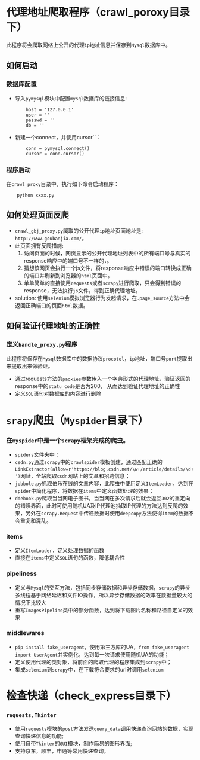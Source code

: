 # 代理地址爬取程序（crawl_poroxy目录下）
此程序将会爬取网络上公开的代理`ip`地址信息并保存到`Mysql`数据库中。


## 如何启动
### 数据库配置
* 导入`pymysql`模块中配置`mysql`数据库的链接信息:
    ```python3
        host = '127.0.0.1'  
        user = ''
        passwd = ''
        db = ''
    ```

* 新建一个connect，并使用cursor``：
    ```python3
        conn = pymysql.connect()
        cursor = conn.cursor()
    ```

### 程序启动
在`crawl_proxy`目录中，执行如下命令启动程序：

```python3
    python xxxx.py
```

## 如何处理页面反爬
* `crawl_gbj_proxy.py`爬取的公开代理`ip`地址页面地址是: `http://www.goubanjia.com/`。
* 此页面拥有反爬措施:
    1. 访问页面的时候，网页显示的公开代理地址列表中的所有端口号与真实的response响应中的端口号不一样的，。
    2. 猜想该网页会执行一个js文件，将response响应中错误的端口转换成正确的端口并刷新到浏览器的`html`页面中。
    3. 单单简单的直接使用`requests`或者`scrapy`进行爬取，只会得到错误的response，无法执行`js`文件，得到正确代理地址。
* solution:
    使用`selenium`模拟浏览器行为发起请求，在`.page_source`方法中会返回正确端口的页面`html`数据。

## 如何验证代理地址的正确性

### 定义`handle_proxy.py`程序

此程序将保存在`Mysql`数据库中的数据协议`procotol`，`ip`地址，端口号`port`提取出来提取出来做验证。

* 通过requests方法的`paoxies`参数传入一个字典形式的代理地址，验证返回的response中的`statu_code`是否为200，
  从而达到验证代理地址的正确性
* 定义`SQL`语句对数据库的内容进行删除


# `srapy`爬虫（`Myspider`目录下）

### 在`myspider`中是一个`scrapy`框架完成的爬虫。
* `spiders`文件夹中：
* `csdn.py`通过`scrapy`中的`crawlspider`模板创建，通过匹配正确的`LinkExtractor(allow=r'https://blog.csdn.net/\w+/article/details/\d+')`网址，全站爬取`csdn`网站上的文章和招聘信息；
* `jobbole.py`抓取伯乐在线的文章内容，此爬虫中使用定义`ItemLoader`，达到在`spider`中简化程序，将数据在`items`中定义函数处理的效果；
* `ddebook.py`爬取当当网电子图书，当当网在多次请求后就会返回`302`的重定向的错误界面，此时可使用随机UA及IP代理池抽取IP代理的方法达到反爬的效果，另外在`scrapy.Request`中传递数据时使用`deepcopy`方法使得`item`的数据不会重复和混乱。

### items
* 定义`ItemLoader`，定义处理数据的函数
* 直接在`items`中定义`SQL`语句的函数，降低耦合性
### pipeliness
* 定义与`Mysql`的交互方法，包括同步存储数据和异步存储数据，`scrapy`的异步多线程基于网络延迟和文件IO操作，所以异步存储数据的效率在数据量较大的情况下比较大
* 重写`ImagesPipeline`类中的部分函数，达到将下载图片名称和路径自定义的效果
### middlewares
* `pip install fake_useragent`，使用第三方库的UA，`from fake_useragent import UserAgent`并实例化，达到每一次请求使用随机UA的功能；
* 定义使用代理的类对象，将前面的爬取代理的程序集成到`scrapy`中；
* 集成`selenium`到`scrapy`中，在下载符合要求的url时调用`selenium`


# 检查快递（check_express目录下）
### `requests`, `Tkinter`
* 使用`requests`模块的`post`方法发送`query_data`调用快递查询网站的数据，实现查询快递信息的功能;
* 使用自带`Tkinter`的`GUI`模块，制作简易的图形界面;
* 支持京东，顺丰，申通等常用快递查询。
